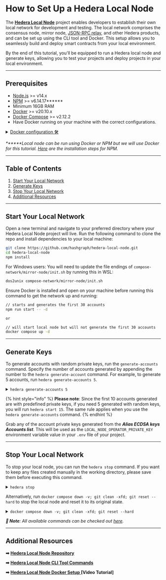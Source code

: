 # How to Set Up a Hedera Local Node

The [**Hedera Local Node**](https://github.com/hashgraph/hedera-local-node) project enables developers to establish their own local network for development and testing. The local network comprises the consensus node, mirror node, [JSON-RPC relay](https://github.com/hashgraph/hedera-json-rpc-relay#readme), and other Hedera products, and can be set up using the CLI tool and Docker. This setup allows you to seamlessly build and deploy smart contracts from your local environment.

By the end of this tutorial, you'll be equipped to run a Hedera local node and generate keys, allowing you to test your projects and deploy projects in your local environment.

***

## Prerequisites

- [Node.js](https://nodejs.org/en) >= v14.x
- [NPM](https://docs.npmjs.com/downloading-and-installing-node-js-and-npm) >= v6.14.17\*\*\*\*\*\*
- Minimum 16GB RAM
- [Docker](https://www.docker.com/) >= v20.10.x
- [Docker Compose](https://docs.docker.com/compose/) >= v2.12.2
- Have Docker running on your machine with the correct configurations.

<details>

<summary><a href="https://github.com/hashgraph/hedera-local-node#requirements">Docker configuration 🛠️</a></summary>

Ensure the **`VirtioFS`** file sharing implementation is enabled in the docker settings.

<img src="../../.gitbook/assets/docker-compose-settings (1).png" alt="" data-size="original">

Ensure the following configurations are set at minimum in Docker **Settings** -> **Resources** and are available for use:

- **CPUs:** 6
- **Memory:** 8GB
- **Swap:** 1 GB
- **Disk Image Size:** 64 GB

<img src="../../.gitbook/assets/docker-settings.png" alt="" data-size="original">

Ensure the **`Allow the default Docker sockets to be used (requires password)`** is enabled in Docker **Settings -> Advanced**.

<img src="../../.gitbook/assets/docker-socket-setting.png" alt="" data-size="original">

**Note:** The image may look different if you are on a different version

</details>

_**\*\***Local node can be run using Docker or NPM but we will use Docker for this tutorial._ [_Here_](https://github.com/hashgraph/hedera-local-node#official-npm-release) _are the installation steps for NPM._

***

## Table of Contents

1. [Start Your Local Network](how-to-set-up-a-hedera-local-node.md#start-your-local-network)
2. [Generate Keys](how-to-set-up-a-hedera-local-node.md#generate-keys)
3. [Stop Your Local Network](how-to-set-up-a-hedera-local-node.md#stop-your-local-network)
4. [Additional Resources](how-to-set-up-a-hedera-local-node.md#additional-resources)

***

## Start Your Local Network

Open a new terminal and navigate to your preferred directory where your Hedera Local Node project will live. Run the following command to clone the repo and install dependencies to your local machine:

```bash
git clone https://github.com/hashgraph/hedera-local-node.git
cd hedera-local-node
npm install
```

For Windows users: You will need to update the file endings of `compose-network/mirror-node/init.sh` by running this in WSL:

```bash
dos2unix compose-network/mirror-node/init.sh
```

Ensure Docker is installed and open on your machine before running this command to get the network up and running:

```bash
// starts and generates the first 30 accounts
npm run start -- -d

or

// will start local node but will not generate the first 30 accounts
docker compose up -d
```

***

## Generate Keys

To generate accounts with random private keys, run the `generate-accounts` command. Specify the number of accounts generated by appending the number to the `hedera generate-account` command. For example, to generate 5 accounts, run `hedera generate-accounts 5`.

<details>

<summary><code>hedera generate-accounts 5</code></summary>

```
Generating accounts in synchronous mode...
|-----------------------------------------------------------------------------------------|
|-----------------------------| Accounts list ( ECDSA  keys) |----------------------------|
|-----------------------------------------------------------------------------------------|
|    id    |                            private key                            |  balance |
|-----------------------------------------------------------------------------------------|
| 0.0.1033 - 0xced34a00d3fff542e350a5e61cb41509812bf23ea581f83a0a862c94d8c69704 - 10000 ℏ |
| 0.0.1034 - 0xa4189ab682ba43925ce654ca09800bba86cf8b1b7f889006d5170d95f4fed365 - 10000 ℏ |
| 0.0.1035 - 0xf9106e9841677136c9cbe8c114dab80470ca62a15bfe9c777006bcb114288c22 - 10000 ℏ |
| 0.0.1036 - 0xe3517a9235971be1e1f95e791f3ffd7d753a652799fa11f1ace626036c4db275 - 10000 ℏ |
| 0.0.1037 - 0x636926cf2f6f9fd0a58043c600390eeef0bbed9d4b8a113ea68a8d67f922d04e - 10000 ℏ |
|-----------------------------------------------------------------------------------------|

|--------------------------------------------------------------------------------------------------------------------------------------|
|------------------------------------------------| Accounts list (Alias ECDSA keys) |--------------------------------------------------|
|--------------------------------------------------------------------------------------------------------------------------------------|
|    id    |               public address               |                             private key                            | balance |
|--------------------------------------------------------------------------------------------------------------------------------------|
| 0.0.1038 - 0xaBE90e20f394629e054Bc1E8F1338Fe8ea94F0b5 - 0x444913bd258f764e62db6c87abde7ca52ec22985db8c91b8c3b2b4f2c51775f0 - 10000 ℏ |
| 0.0.1039 - 0x26d941d8E1f6bF9B0F7e5156fA6ff02acEd0DF3E - 0xea25f427caf7029989669f93926b7902dde5361b176b4bc17b8ec0a967beaa0b - 10000 ℏ |
| 0.0.1040 - 0x64001c2d1f3a8d3574435B4F125944018E2E584D - 0xf2deb678a1e67e288d8a128334f41c890e7600b2a5471ecc9a3af4824e3021b7 - 10000 ℏ |
| 0.0.1041 - 0x6bE22CD9D16b64969683B74897E4EBB30c7c30E8 - 0xb9c2480cdbdddb2ecd6e032b87820c29e8791ad4f53b89f829269d856c835819 - 10000 ℏ |
| 0.0.1042 - 0x992d8aD211b28B23589c0b3Fe30de6C90662C4aB - 0x7e8bb0d85a8d80fa2eb2c9f6bd5c9b1a2c2f9f6992c7fffd201c8e81f0ec0000 - 10000 ℏ |
|--------------------------------------------------------------------------------------------------------------------------------------|

|-----------------------------------------------------------------------------------------|
|-----------------------------| Accounts list (ED25519 keys) |----------------------------|
|-----------------------------------------------------------------------------------------|
|    id    |                            private key                            |  balance |
|-----------------------------------------------------------------------------------------|
| 0.0.1043 - 0xd4917e152ca922b8bfbafffc3486512ae25ec0a75b05c44f517b11cd12fd949b - 10000 ℏ |
| 0.0.1044 - 0xbaeec69382fbb43e4d521b3d8717c9cba610a1fbcaededaaf4408c3138a683ae - 10000 ℏ |
| 0.0.1045 - 0x1f5c4b2efd3c36d29e9d2e16a825abd001f99bff2388bb8c6011cd5f956023c9 - 10000 ℏ |
| 0.0.1046 - 0x1976acdd5e71ce7e8db4cb0aa112fa1c16876155f0f20b9b7029916073f1d67f - 10000 ℏ |
| 0.0.1047 - 0x6e29f48b11ffc77e277f0500d607b35956da58f1ed30aad003fb1846bfffc483 - 10000 ℏ |
|-----------------------------------------------------------------------------------------|
```

</details>

{% hint style="info" %}
**Please note**: Since the first 10 accounts generated are with predefined private keys, if you need 5 generated with random keys, you will run `hedera start 15`. The same rule applies when you use the `hedera generate-accounts` command.
{% endhint %}

Grab any of the account private keys generated from the _**Alias ECDSA keys Accounts list**_. This will be used as the `LOCAL_NODE_OPERATOR_PRIVATE_KEY` environment variable value in your `.env` file of your project.

***

## Stop Your Local Network

To stop your local node, you can run the `hedera stop` command. If you want to keep any files created manually in the working directory, please save them before executing this command.

<details>

<summary><code>hedera stop</code></summary>

```
Stopping the network...
Stopping the docker containers...
Cleaning the volumes and temp files...
```

</details>

Alternatively, run `docker compose down -v; git clean -xfd; git reset --hard` to stop the local node and reset it to its original state.

<details>

<summary><code>docker compose down -v; git clean -xfd; git reset --hard</code></summary>

```bash
[+] Running 27/27
 ✔ Container mirror-node-web3           Removed            3.5s 
 ✔ Container json-rpc-relay-ws          Removed           10.8s 
 ✔ Container mirror-node-monitor        Removed            3.7s 
 ✔ Container relay-cache                Removed            0.9s 
 ✔ Container prometheus                 Removed            0.9s 
 ✔ Container record-sidecar-uploader    Removed            0.0s 
 ✔ Container grafana                    Removed            0.9s 
 ✔ Container hedera-explorer            Removed           10.4s 
 ✔ Container json-rpc-relay             Removed           10.7s 
 ✔ Container account-balances-uploader  Removed            0.1s 
 ✔ Container envoy-proxy                Removed            1.0s 
 ✔ Container mirror-node-grpc           Removed            2.7s 
 ✔ Container mirror-node-rest           Removed           10.4s 
 ✔ Container network-node               Removed           10.8s 
 ✔ Container mirror-node-importer       Removed           10.4s 
 ✔ Container record-streams-uploader    Removed            0.0s 
 ✔ Container haveged                    Removed            0.0s 
 ✔ Container mirror-node-db             Removed            0.3s 
 ✔ Container minio                      Removed            0.0s 
 ✔ Volume prometheus-data               Removed            0.0s 
 ✔ Volume minio-data                    Removed            0.0s 
 ✔ Volume mirror-node-postgres          Removed            0.1s 
 ✔ Volume grafana-data                  Removed            0.2s 
 ✔ Network network-node-bridge          Removed            0.1s 
 ✔ Network hedera-local-node_default    Removed            0.2s 
 ✔ Network cloud-storage                Removed            0.2s 
 ✔ Network mirror-node                  Removed            0.2s 
Removing .husky/_/
Removing network-logs/
Removing node_modules/
HEAD is now at ......
```

</details>

_**📣 Note**: All available commands can be checked out_ [_here_](https://github.com/hashgraph/hedera-local-node/tree/main?tab=readme-ov-file#using-hedera-local)_._

***

## Additional Resources

**➡** [**Hedera Local Node Repository**](https://github.com/hashgraph/hedera-local-node#readme)

**➡** [**Hedera Local Node CLI Tool Commands**](https://github.com/hashgraph/hedera-local-node#using-hedera-local)

**➡** [**Hedera Local Node Docker Setup** ](https://www.youtube.com/watch?v=KOhzu6ftmbY)**\[Video Tutorial]**
